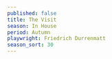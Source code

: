 ```yaml
---
published: false
title: The Visit
season: In House
period: Autumn
playwright: Friedrich Durrenmatt
season_sort: 30
---
```



